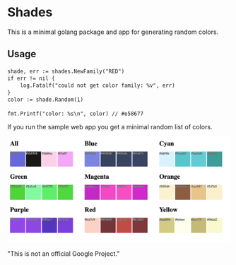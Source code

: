 # Shades
This is a minimal golang package and app for generating random colors. 

## Usage

```` golang
shade, err := shades.NewFamily("RED")
if err != nil {
    log.Fatalf("could not get color family: %v", err)
}
color := shade.Random(1)

fmt.Printf("color: %s\n", color) // #e58677
````


If you run the sample web app you get a minimal random list of colors. 

![Colors Screenshot](sample.png "Screenshot")



"This is not an official Google Project."